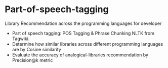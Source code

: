 # Part-of-speech-tagging

Library Recommendation across the programming languages for developer
- Part of speech tagging: POS Tagging & Phrase Chunking NLTK from Tagwiki.
- Determine how similar libraries across different programming languages are by Cosine similarity
- Evaluate the accuracy of analogical-libraries recommendation by Precision@k metric


